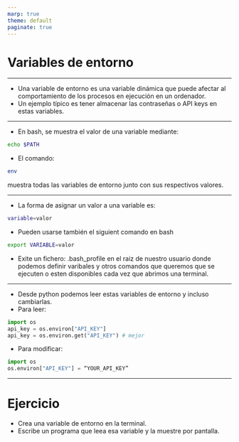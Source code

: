 ```yaml
---
marp: true
theme: default
paginate: true
---
```


<style>
img[alt~="center"] {
  display: block;
  margin: 0 auto;
}
</style>

# Variables de entorno

---

- Una variable de entorno es una variable dinámica que puede afectar al comportamiento de los procesos en ejecución en un ordenador. 
- Un ejemplo típico es tener almacenar las contraseñas o API keys en estas variables.

---

- En bash, se muestra el valor de una variable mediante:
```bash
echo $PATH
```
- El comando:
```bash
env
```
muestra todas las variables de entorno junto con sus respectivos valores.

----


- La forma de asignar un valor a una variable es:
```bash
variable=valor
```
- Pueden usarse también el siguient comando en bash
```bash
export VARIABLE=valor
```
- Exite un fichero: .bash_profile en el raiz de nuestro usuario donde podemos definir varibales y otros comandos que queremos que se ejecuten o esten disponibles cada vez que abrimos una terminal.

---

- Desde python podemos leer estas variables de entorno y incluso cambiarlas.
- Para leer:
```python
import os 
api_key = os.environ["API_KEY"]
api_key = os.environ.get("API_KEY") # mejor
```

- Para modificar:
```python
import os 
os.environ["API_KEY"] = “YOUR_API_KEY”
```

---
# Ejercicio
- Crea una variable de entorno en la terminal.
- Escribe un programa que leea esa variable y la muestre por pantalla.


